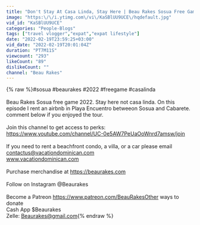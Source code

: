 ```yaml
---
title: "Don't Stay At Casa Linda, Stay Here | Beau Rakes Sosua Free Game 2022"
image: "https:\/\/i.ytimg.com\/vi\/KaSBlUU9UCE\/hqdefault.jpg"
vid_id: "KaSBlUU9UCE"
categories: "People-Blogs"
tags: ["travel vlogger","expat","expat lifestyle"]
date: "2022-02-19T23:59:25+03:00"
vid_date: "2022-02-19T20:01:04Z"
duration: "PT7M11S"
viewcount: "293"
likeCount: "89"
dislikeCount: ""
channel: "Beau Rakes"
---
```

{% raw %}#sosua #beaurakes #2022 #freegame #casalinda<br /><br />Beau Rakes  Sosua free game 2022. Stay here not casa linda. On this episode I rent an airbnb in Playa Encuentro betweeon Sosua and Cabarete. comment below if you enjoyed the tour. <br /><br />Join this channel to get access to perks:<br /><a rel="nofollow" target="blank" href="https://www.youtube.com/channel/UC-0e5AW7PeUaOoWnrd7amsw/join">https://www.youtube.com/channel/UC-0e5AW7PeUaOoWnrd7amsw/join</a><br /><br />If you need to rent a beachfront condo, a villa, or a car please email contactus@vacationdominican.com<br />www.vacationdominican.com<br /><br />Purchase merchandise at <a rel="nofollow" target="blank" href="https://beaurakes.com">https://beaurakes.com</a><br /><br />Follow on Instagram @Beaurakes <br /><br />Become a Patreon <a rel="nofollow" target="blank" href="https://www.patreon.com/BeauRakesOther">https://www.patreon.com/BeauRakesOther</a> ways to donate<br />Cash App $Beaurakes<br />Zelle: Beaurakes@gmail.com{% endraw %}
